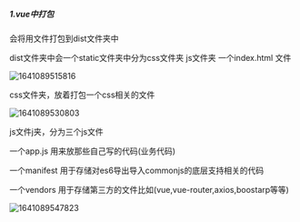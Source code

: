 ##### 1.vue中打包

会将用文件打包到dist文件夹中

dist文件夹中会一个static文件夹中分为css文件夹 js文件夹 一个index.html 文件

![1641089515816](C:\Users\18367\AppData\Roaming\Typora\typora-user-images\1641089515816.png)

css文件夹，放着打包一个css相关的文件

![1641089530803](C:\Users\18367\AppData\Roaming\Typora\typora-user-images\1641089530803.png)

js文件j夹，分为三个js文件

一个app.js 用来放那些自己写的代码(业务代码)

一个manifest 用于存储对es6导出导入commonjs的底层支持相关的代码

一个vendors 用于存储第三方的文件比如(vue,vue-router,axios,boostarp等等)

![1641089547823](C:\Users\18367\AppData\Roaming\Typora\typora-user-images\1641089547823.png)

